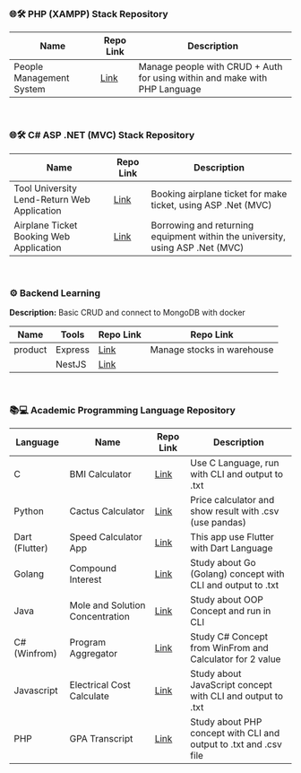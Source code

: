 ### 🌐🛠️ PHP (XAMPP) Stack Repository

| Name | Repo Link | Description |
|---------|-----------|-------------|
| People Management System | [Link](https://github.com/L-Jirayu/people-management-xampp) | Manage people with CRUD + Auth for using within and make with PHP Language |

</br>

### 🌐🛠️ C# ASP .NET (MVC) Stack Repository

| Name | Repo Link | Description |
|---------|-----------|-------------|
| Tool University Lend-Return Web Application | [Link](https://github.com/L-Jirayu/tool-university) | Booking airplane ticket for make ticket, using ASP .Net (MVC) |
| Airplane Ticket Booking Web Application | [Link](https://github.com/L-Jirayu/airplane-ticket) | Borrowing and returning equipment within the university, using ASP .Net (MVC) |

</br>

### ⚙️ Backend Learning 

**Description:** Basic CRUD and connect to MongoDB with docker

|   Name   |   Tools   | Repo Link | Repo Link | 
|-----------------|-----------------|----------------|----------------|
|  product |   Express  | [Link](https://github.com/L-Jirayu/product-express) | Manage stocks in warehouse |
|          |   NestJS   | [Link](https://github.com/L-Jirayu/product-nestjs)  |  |


</br>


### 📚💻 Academic Programming Language Repository

| Language | Name | Repo Link | Description |
|-----------------|---------|-----------|-------------|
| C               | BMI Calculator | [Link](https://github.com/L-Jirayu/bmi-calculator) | Use C Language, run with CLI and output to .txt  |
| Python          | Cactus Calculator | [Link](https://github.com/L-Jirayu/cactus-calculator) | Price calculator and show result with .csv (use pandas) |
| Dart (Flutter)  | Speed Calculator App | [Link](https://github.com/L-Jirayu/speed-calculator-app) | This app use Flutter with Dart Language |
| Golang          | Compound Interest | [Link](https://github.com/L-Jirayu/compound-interest) | Study about Go (Golang) concept with CLI and output to .txt |
| Java            | Mole and Solution Concentration | [Link](https://github.com/L-Jirayu/chemistry-calculator) | Study about OOP Concept and run in CLI |
| C# (Winfrom)          | Program Aggregator | [Link](https://github.com/L-Jirayu/program-aggregator) | Study C# Concept from WinFrom and Calculator for 2 value |
| Javascript      | Electrical Cost Calculate | [Link](https://github.com/L-Jirayu/electrical-calculation) | Study about JavaScript concept with CLI and output to .txt |
| PHP             | GPA Transcript  | [Link](https://github.com/L-Jirayu/gpa-transcript) | Study about PHP concept with CLI and output to .txt and .csv file |

</br>



